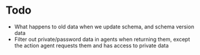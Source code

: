 # Todo

- What happens to old data when we update schema, and schema version data
- Filter out private/password data in agents when returning them, except the action agent requests them and has access to private data
